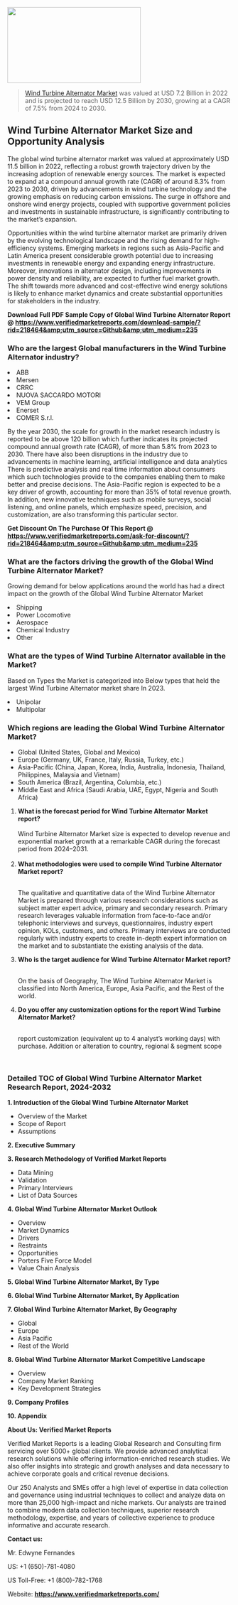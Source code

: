 <img src="https://ffe5etoiles.com/wp-content/uploads/2024/12/MST1-300x171.png" alt="" width="300" height="171" class="alignnone size-medium wp-image-20088" /><blockquote><p><p><a href="https://www.verifiedmarketreports.com/download-sample/?rid=218464&utm_source=Github&utm_medium=235" target="_blank">Wind Turbine Alternator Market</a> was valued at USD 7.2 Billion in 2022 and is projected to reach USD 12.5 Billion by 2030, growing at a CAGR of 7.5% from 2024 to 2030.</p></blockquote><p><h2>Wind Turbine Alternator Market Size and Opportunity Analysis</h2><p>The global wind turbine alternator market was valued at approximately USD 11.5 billion in 2022, reflecting a robust growth trajectory driven by the increasing adoption of renewable energy sources. The market is expected to expand at a compound annual growth rate (CAGR) of around 8.3% from 2023 to 2030, driven by advancements in wind turbine technology and the growing emphasis on reducing carbon emissions. The surge in offshore and onshore wind energy projects, coupled with supportive government policies and investments in sustainable infrastructure, is significantly contributing to the market’s expansion.</p><p>Opportunities within the wind turbine alternator market are primarily driven by the evolving technological landscape and the rising demand for high-efficiency systems. Emerging markets in regions such as Asia-Pacific and Latin America present considerable growth potential due to increasing investments in renewable energy and expanding energy infrastructure. Moreover, innovations in alternator design, including improvements in power density and reliability, are expected to further fuel market growth. The shift towards more advanced and cost-effective wind energy solutions is likely to enhance market dynamics and create substantial opportunities for stakeholders in the industry.</p></p><p class=""><strong>Download Full PDF Sample Copy of Global Wind Turbine Alternator Report @ <a href="https://www.verifiedmarketreports.com/download-sample/?rid=218464&amp;utm_source=Github&amp;utm_medium=235" target="_blank">https://www.verifiedmarketreports.com/download-sample/?rid=218464&amp;utm_source=Github&amp;utm_medium=235</a></strong></p><h3 id="" class="">Who are the largest Global manufacturers in the Wind Turbine Alternator industry?</h3><p><li>ABB</li><li> Mersen</li><li> CRRC</li><li> NUOVA SACCARDO MOTORI</li><li> VEM Group</li><li> Enerset</li><li> COMER S.r.l.</li></p><div class=""><div class="" dir="" data-message-author-role="" data-message-id="" data-message-model-slug=""><div class=""><div class=""><div class=""><div class="" dir="" data-message-author-role="" data-message-id="" data-message-model-slug=""><div class=""><div class=""><p>By the year 2030, the scale for growth in the market research industry is reported to be above 120 billion which further indicates its projected compound annual growth rate (CAGR), of more than 5.8% from 2023 to 2030. There have also been disruptions in the industry due to advancements in machine learning, artificial intelligence and data analytics There is predictive analysis and real time information about consumers which such technologies provide to the companies enabling them to make better and precise decisions. The Asia-Pacific region is expected to be a key driver of growth, accounting for more than 35% of total revenue growth. In addition, new innovative techniques such as mobile surveys, social listening, and online panels, which emphasize speed, precision, and customization, are also transforming this particular sector.</p><p><strong>Get Discount On The Purchase Of This Report @&nbsp; <a href="https://www.verifiedmarketreports.com/ask-for-discount/?rid=218464&amp;utm_source=Github&amp;utm_medium=235" target="_blank">https://www.verifiedmarketreports.com/ask-for-discount/?rid=218464&amp;utm_source=Github&amp;utm_medium=235</a></strong></p></div></div></div></div></div></div></div></div><h3 id="" class="">What are the factors driving the growth of the Global Wind Turbine Alternator Market?</h3><p id="" class="">Growing demand for below applications around the world has had a direct impact on the growth of the Global Wind Turbine Alternator Market</p><p id="" class=""><li>Shipping</li><li> Power Locomotive</li><li> Aerospace</li><li> Chemical Industry</li><li> Other</li></p><h3 id="" class="">What are the types of Wind Turbine Alternator available in the Market?</h3><p id="" class="">Based on Types the Market is categorized into Below types that held the largest Wind Turbine Alternator market share In 2023.</p><p id="" class=""><li>Unipolar</li><li> Multipolar</li></p><h3 id="" class="">Which regions are leading the Global Wind Turbine Alternator Market?</h3><ul><li>Global (United States, Global and Mexico)</li><li>Europe (Germany, UK, France, Italy, Russia, Turkey, etc.)</li><li>Asia-Pacific (China, Japan, Korea, India, Australia, Indonesia, Thailand, Philippines, Malaysia and Vietnam)</li><li>South America (Brazil, Argentina, Columbia, etc.)</li><li>Middle East and Africa (Saudi Arabia, UAE, Egypt, Nigeria and South Africa)</li></ul><p><ol><li><strong>What is the forecast period for Wind Turbine Alternator Market report?<br /></strong><br /><span data-sheets-root="1" data-sheets-value="{&quot;1&quot;:2,&quot;2&quot;:&quot;XXXX size is expected to develop revenue and exponential market growth at a remarkable CAGR during the forecast period from 2024&ndash;2030.&quot;}" data-sheets-userformat="{&quot;2&quot;:12674,&quot;4&quot;:{&quot;1&quot;:2,&quot;2&quot;:16776960},&quot;10&quot;:2,&quot;11&quot;:0,&quot;15&quot;:&quot;Arial&quot;,&quot;16&quot;:12}">Wind Turbine Alternator Market size is expected to develop revenue and exponential market growth at a remarkable CAGR during the forecast period from 2024&ndash;2031.</span><br /><br /></li><li><strong>What methodologies were used to compile Wind Turbine Alternator Market report?<br /><br /></strong><p>The qualitative and quantitative data of the&nbsp;Wind Turbine Alternator Market is prepared through various research considerations such as subject matter expert advice, primary and secondary research. Primary research leverages valuable information from face-to-face and/or telephonic interviews and surveys, questionnaires, industry expert opinion, KOLs, customers, and others. Primary interviews are conducted regularly with industry experts to create in-depth expert information on the market and to substantiate the existing analysis of the data.&nbsp;</p></li><li><strong>Who is the target audience for Wind Turbine Alternator Market report?<br /><br /></strong><p>On the basis of Geography, The&nbsp;Wind Turbine Alternator Market is classified into North America, Europe, Asia Pacific, and the Rest of the world.</p></li><li><strong>Do you offer any customization options for the report Wind Turbine Alternator Market?<br /><br /></strong><p>report customization (equivalent up to 4 analyst&rsquo;s working days) with purchase. Addition or alteration to country, regional &amp; segment scope</p><p>&nbsp;</p></li></ol></p><h3 id="" class="">Detailed TOC of Global Wind Turbine Alternator Market Research Report, 2024-2032</h3><p id="" class=""><strong>1. Introduction of the Global Wind Turbine Alternator Market</strong></p><ul><li>Overview of the Market</li><li>Scope of Report</li><li>Assumptions</li></ul><p id="" class=""><strong>2. Executive Summary</strong></p><p id="" class=""><strong>3. Research Methodology of&nbsp;Verified Market Reports</strong></p><ul><li>Data Mining</li><li>Validation</li><li>Primary Interviews</li><li>List of Data Sources</li></ul><p id="" class=""><strong>4. Global Wind Turbine Alternator Market Outlook</strong></p><ul><li>Overview</li><li>Market Dynamics</li><li>Drivers</li><li>Restraints</li><li>Opportunities</li><li>Porters Five Force Model</li><li>Value Chain Analysis</li></ul><p id="" class=""><strong>5. Global Wind Turbine Alternator Market, By&nbsp;Type</strong></p><p id="" class=""><strong>6. Global Wind Turbine Alternator Market, By Application</strong></p><p id="" class=""><strong>7. Global Wind Turbine Alternator Market, By Geography</strong></p><ul><li>Global</li><li>Europe</li><li>Asia Pacific</li><li>Rest of the World</li></ul><p id="" class=""><strong>8. Global Wind Turbine Alternator Market Competitive Landscape</strong></p><ul><li>Overview</li><li>Company Market Ranking</li><li>Key Development Strategies</li></ul><p id="" class=""><strong>9. Company Profiles</strong></p><p id="" class=""><strong>10. Appendix</strong></p><p id="" class=""><strong>About Us: Verified Market Reports</strong></p><p id="" class="">Verified Market Reports is a leading Global Research and Consulting firm servicing over 5000+ global clients. We provide advanced analytical research solutions while offering information-enriched research studies. We also offer insights into strategic and growth analyses and data necessary to achieve corporate goals and critical revenue decisions.</p><p id="" class="">Our 250 Analysts and SMEs offer a high level of expertise in data collection and governance using industrial techniques to collect and analyze data on more than 25,000 high-impact and niche markets. Our analysts are trained to combine modern data collection techniques, superior research methodology, expertise, and years of collective experience to produce informative and accurate research.</p><p id="" class=""><strong>Contact us:</strong></p><p id="" class="">Mr. Edwyne Fernandes</p><p id="" class="">US: +1 (650)-781-4080</p><p id="" class="">US Toll-Free: +1 (800)-782-1768</p><p id="" class="">Website: <a target="" data-test-app-aware-link=""><strong>https://www.verifiedmarketreports.com/</strong></a></p>

